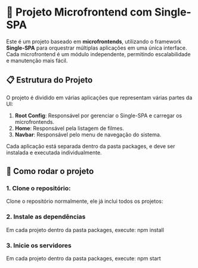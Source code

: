 # 🧩 Projeto Microfrontend com Single-SPA  

Este é um projeto baseado em **microfrontends**, utilizando o framework **Single-SPA** para orquestrar múltiplas aplicações em uma única interface. Cada microfrontend é um módulo independente, permitindo escalabilidade e manutenção mais fácil.  

## 📋 Estrutura do Projeto  
O projeto é dividido em várias aplicações que representam várias partes da UI:  
1. **Root Config**: Responsável por gerenciar o Single-SPA e carregar os microfrontends.  
2. **Home**: Responsável pela listagem de filmes.  
3. **Navbar**: Responsável pelo menu de navegação do sistema.

Cada aplicação está separada dentro da pasta packages, e deve ser instalada e executada individualmente.

## 🚀 Como rodar o projeto  

### 1. Clone o repositório:
Clone o repositório normalmente, ele já inclui todos os projetos:  

### 2. Instale as dependências
Em cada projeto dentro da pasta packages, execute: npm install

### 3. Inicie os servidores
Em cada projeto dentro da pasta packages, execute: npm start

